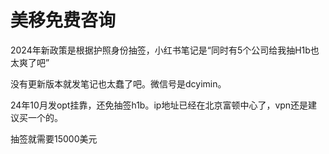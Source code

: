 # 美移免费咨询

2024年新政策是根据护照身份抽签，小红书笔记是“同时有5个公司给我抽H1b也太爽了吧”

没有更新版本就发笔记也太蠢了吧。微信号是dcyimin。

24年10月发opt挂靠，还免抽签h1b。ip地址已经在北京富顿中心了，vpn还是建议买一个的。

抽签就需要15000美元
